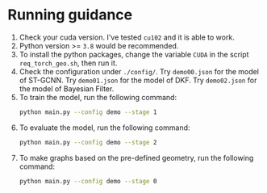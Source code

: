 # Running guidance

1. Check your cuda version. I've tested `cu102` and it is able to work.
2. Python version >= `3.8` would be recommended.
3. To install the python packages, change the variable `CUDA` in the script `req_torch_geo.sh`, then run it.
4. Check the configuration under `./config/`. Try `demo00.json` for the model of ST-GCNN. Try `demo01.json` for the model of DKF. Try `demo02.json` for the model of Bayesian Filter.
5. To train the model, run the following command:
   ```bash
   python main.py --config demo --stage 1
   ```
6. To evaluate the model, run the following command:
   ```bash
   python main.py --config demo --stage 2
   ```
7. To make graphs based on the pre-defined geometry, run the following command:
    ```bash
   python main.py --config demo --stage 0
   ```
